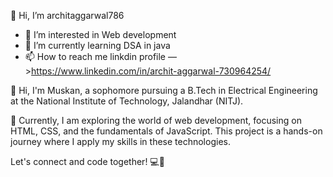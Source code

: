👋 Hi, I’m architaggarwal786
- 👀 I’m interested in Web development
- 🌱 I’m currently learning DSA in java
- 📫 How to reach me 
          linkdin profile —>https://www.linkedin.com/in/archit-aggarwal-730964254/

👋 Hi, I'm Muskan, a sophomore pursuing a B.Tech in Electrical Engineering at the National Institute of Technology, Jalandhar (NITJ).

🔧 Currently, I am exploring the world of web development, focusing on HTML, CSS, and the fundamentals of JavaScript. This project is a hands-on journey where I apply my skills in these technologies.

Let's connect and code together! 💻🚀

<!---
architaggarwal786/architaggarwal786 is a ✨ special ✨ repository because its `README.md` (this file) appears on your GitHub profile.
You can click the Preview link to take a look at your changes.
--->
